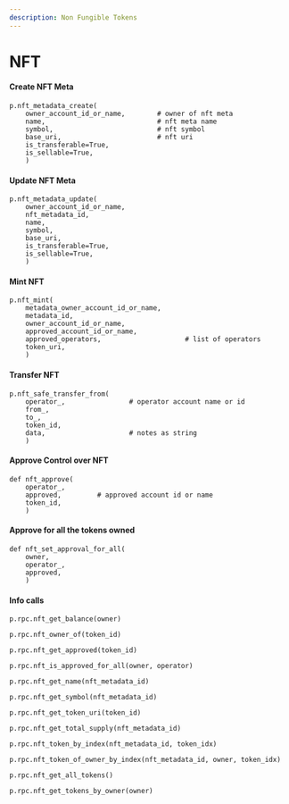 ```yaml
---
description: Non Fungible Tokens
---
```


# NFT

#### Create NFT Meta

```text
p.nft_metadata_create(
    owner_account_id_or_name,        # owner of nft meta
    name,                            # nft meta name
    symbol,                          # nft symbol
    base_uri,                        # nft uri
    is_transferable=True,
    is_sellable=True,
    )
```



#### Update NFT Meta

```text
p.nft_metadata_update(
    owner_account_id_or_name,
    nft_metadata_id,
    name,
    symbol,
    base_uri,
    is_transferable=True,
    is_sellable=True,
    )
```



#### Mint NFT

```text
p.nft_mint(
    metadata_owner_account_id_or_name,
    metadata_id, 
    owner_account_id_or_name,
    approved_account_id_or_name,
    approved_operators,                     # list of operators
    token_uri,
    )
```



#### Transfer NFT

```text
p.nft_safe_transfer_from(
    operator_,                # operator account name or id
    from_,
    to_,
    token_id,
    data,                     # notes as string
    )
```



#### Approve Control over NFT

```text
def nft_approve(
    operator_,
    approved,         # approved account id or name
    token_id,
    )
```



#### Approve for all the tokens owned

```text
def nft_set_approval_for_all(
    owner,
    operator_,
    approved,
    )
```



#### Info calls

`p.rpc.nft_get_balance(owner)` 

`p.rpc.nft_owner_of(token_id)`

`p.rpc.nft_get_approved(token_id)`

`p.rpc.nft_is_approved_for_all(owner, operator)`

`p.rpc.nft_get_name(nft_metadata_id)`

`p.rpc.nft_get_symbol(nft_metadata_id)`

`p.rpc.nft_get_token_uri(token_id)`

`p.rpc.nft_get_total_supply(nft_metadata_id)`

`p.rpc.nft_token_by_index(nft_metadata_id, token_idx)`

`p.rpc.nft_token_of_owner_by_index(nft_metadata_id, owner, token_idx)`

`p.rpc.nft_get_all_tokens()`

`p.rpc.nft_get_tokens_by_owner(owner)`


